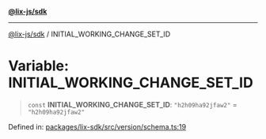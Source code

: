 [**@lix-js/sdk**](../README.md)

***

[@lix-js/sdk](../README.md) / INITIAL\_WORKING\_CHANGE\_SET\_ID

# Variable: INITIAL\_WORKING\_CHANGE\_SET\_ID

> `const` **INITIAL\_WORKING\_CHANGE\_SET\_ID**: `"h2h09ha92jfaw2"` = `"h2h09ha92jfaw2"`

Defined in: [packages/lix-sdk/src/version/schema.ts:19](https://github.com/opral/monorepo/blob/fb8153a2c5d4710eaaabf056fe653be88060a185/packages/lix-sdk/src/version/schema.ts#L19)
